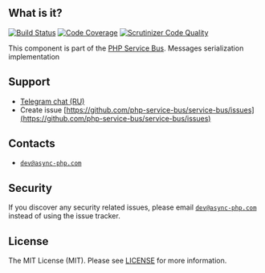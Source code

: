## What is it?
[![Build Status](https://travis-ci.org/php-service-bus/message-serializer.svg?branch=v4.0)](https://travis-ci.org/php-service-bus/message-serializer)
[![Code Coverage](https://scrutinizer-ci.com/g/php-service-bus/message-serializer/badges/coverage.png?b=v4.0)](https://scrutinizer-ci.com/g/php-service-bus/message-serializer/?branch=v4.0)
[![Scrutinizer Code Quality](https://scrutinizer-ci.com/g/php-service-bus/message-serializer/badges/quality-score.png?b=v4.0)](https://scrutinizer-ci.com/g/php-service-bus/message-serializer/?branch=v4.0)

This component is part of the [PHP Service Bus](https://github.com/php-service-bus/service-bus). Messages serialization implementation

## Support
* [Telegram chat (RU)](https://t.me/php_service_bus)
* Create issue [https://github.com/php-service-bus/service-bus/issues](https://github.com/php-service-bus/service-bus/issues)

## Contacts
* [`dev@async-php.com`](mailto:dev@async-php.com)

## Security

If you discover any security related issues, please email [`dev@async-php.com`](mailto:dev@async-php.com) instead of using the issue tracker.

## License

The MIT License (MIT). Please see [LICENSE](LICENSE) for more information.
